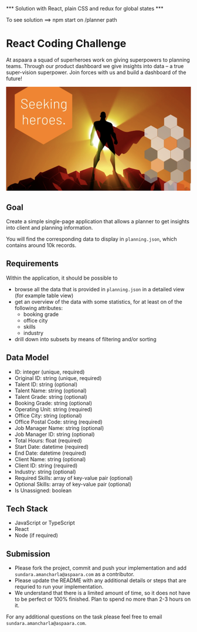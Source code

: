 *** Solution with React, plain CSS and redux for global states ***

To see solution ==> npm start on /planner path 



# React Coding Challenge

At aspaara a squad of superheroes work on giving superpowers to planning teams.
Through our product dashboard we give insights into data – a true super-vision
superpower. Join forces with us and build a dashboard of the future!

![aspaara superhero](aspaara_superhero.png)

## Goal

Create a simple single-page application that allows a planner to get insights
into client and planning information.

You will find the corresponding data to display in `planning.json`, which
contains around 10k records.

## Requirements

Within the application, it should be possible to

* browse all the data that is provided in `planning.json` in a detailed view
  (for example table view)
* get an overview of the data with some statistics, for at least on of the
  following attributes:
  * booking grade
  * office city
  * skills
  * industry
* drill down into subsets by means of filtering and/or sorting

## Data Model

* ID: integer (unique, required)
* Original ID: string (unique, required)
* Talent ID: string (optional)
* Talent Name: string (optional)
* Talent Grade: string (optional)
* Booking Grade: string (optional)
* Operating Unit: string (required)
* Office City: string (optional)
* Office Postal Code: string (required)
* Job Manager Name: string (optional)
* Job Manager ID: string (optional)
* Total Hours: float (required)
* Start Date: datetime (required)
* End Date: datetime (required)
* Client Name: string (optional)
* Client ID: string (required)
* Industry: string (optional)
* Required Skills: array of key-value pair (optional)
* Optional Skills: array of key-value pair (optional)
* Is Unassigned: boolean

## Tech Stack

* JavaScript or TypeScript
* React
* Node (if required)

## Submission

* Please fork the project, commit and push your implementation and add
  `sundara.amancharla@aspaara.com` as a contributor.
* Please update the README with any additional details or steps that are
  requried to run your implementation.
* We understand that there is a limited amount of time, so it does not have to
  be perfect or 100% finished. Plan to spend no more than 2-3 hours on it.

For any additional questions on the task please feel free to email
`sundara.amancharla@aspaara.com`.
